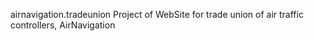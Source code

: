 airnavigation.tradeunion
Project of WebSite for trade union of air traffic controllers, AirNavigation
